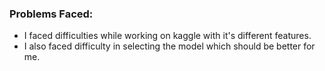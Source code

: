 ### Problems Faced:

- I faced difficulties while working on kaggle with it's different features.
- I also faced difficulty in selecting the model which should be better for me.
